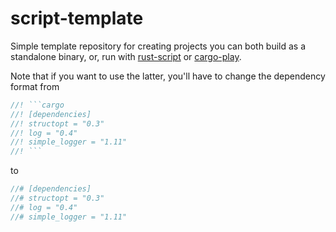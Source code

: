# script-template
Simple template repository for creating projects you can both build as a standalone binary, or, run with [rust-script](https://rust-script.org/#installation) or [cargo-play](https://crates.io/crates/cargo-play).

Note that if you want to use the latter, you'll have to change the dependency format from

```rust
//! ```cargo
//! [dependencies]
//! structopt = "0.3"
//! log = "0.4"
//! simple_logger = "1.11"
//! ```
```
to 
```rust
//# [dependencies]
//# structopt = "0.3"
//# log = "0.4"
//# simple_logger = "1.11"
```
